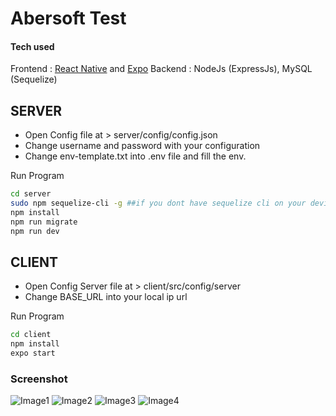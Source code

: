 # Abersoft Test

#### Tech used
Frontend : [React Native](https://reactnative.dev) and [Expo](https://expo.io)
Backend : NodeJs (ExpressJs), MySQL (Sequelize)

## SERVER
- Open Config file at > server/config/config.json
- Change username and password with your configuration
- Change env-template.txt into .env file and fill the env.

Run Program
```bash
cd server
sudo npm sequelize-cli -g ##if you dont have sequelize cli on your device
npm install
npm run migrate
npm run dev
```

## CLIENT
- Open Config Server file at > client/src/config/server
- Change BASE_URL into your local ip url

Run Program
```bash
cd client
npm install
expo start
```

### Screenshot

![Image1](https://github.com/ilhamabdulm/abersoft-test/tree/master/screenshot/ss-1-welcome.jpeg)
![Image2](https://github.com/ilhamabdulm/abersoft-test/tree/master/screenshot/ss-2-register.jpeg)
![Image3](https://github.com/ilhamabdulm/abersoft-test/tree/master/screenshot/ss-3-login.jpeg)
![Image4](https://github.com/ilhamabdulm/abersoft-test/tree/master/screenshot/ss-4-main.jpeg)